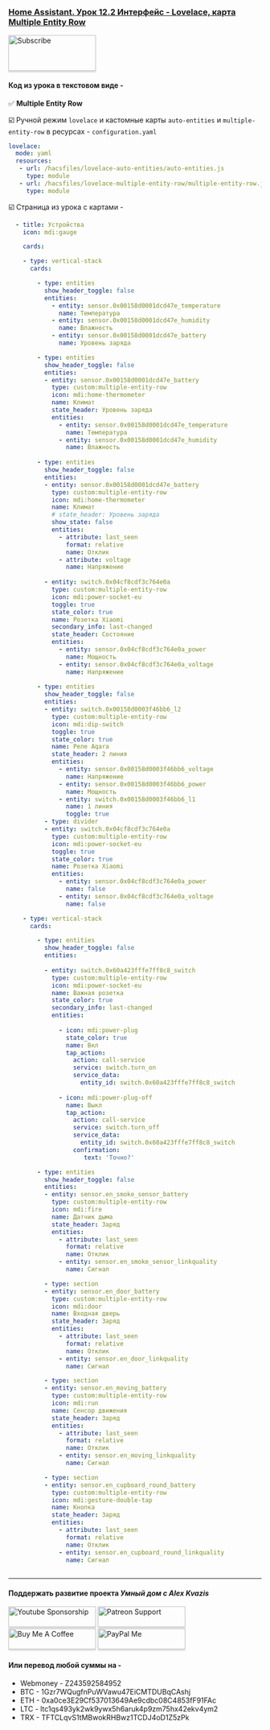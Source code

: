 ### [Home Assistant. Урок 12.2 Интерфейс - Lovelace, карта Multiple Entity Row](https://youtu.be/m8WkJv7M9CY)

<a href="https://www.youtube.com/channel/UCcq9onYHbs6go3kDpfBoqhg?sub_confirmation=1" target="_blank"><img src="https://raw.githubusercontent.com/kvazis/training/master/lessons/img/subscribe.png" alt="Subscribe" style="height: 71px !important;width: 174px !important;box-shadow: 0px 3px 2px 0px rgba(190, 190, 190, 0.5) !important;-webkit-box-shadow: 0px 3px 2px 0px rgba(190, 190, 190, 0.5) !important;" ></a>


####  Код из урока в текстовом виде - 

:white_check_mark: **Multiple Entity Row**    

:ballot_box_with_check: Ручной режим `lovelace` и кастомные карты `auto-entities` и `multiple-entity-row` в ресурсах - `configuration.yaml`

```yaml
lovelace:
  mode: yaml
  resources:
   - url: /hacsfiles/lovelace-auto-entities/auto-entities.js
     type: module  
   - url: /hacsfiles/lovelace-multiple-entity-row/multiple-entity-row.js
     type: module 
```

:ballot_box_with_check: Страница из урока с картами - 

```yaml
  - title: Устройства
    icon: mdi:gauge

    cards:

    - type: vertical-stack
      cards: 

        - type: entities
          show_header_toggle: false
          entities:
            - entity: sensor.0x00158d0001dcd47e_temperature
              name: Температура   
            - entity: sensor.0x00158d0001dcd47e_humidity
              name: Влажность
            - entity: sensor.0x00158d0001dcd47e_battery
              name: Уровень заряда             

        - type: entities
          show_header_toggle: false
          entities:
          - entity: sensor.0x00158d0001dcd47e_battery
            type: custom:multiple-entity-row
            icon: mdi:home-thermometer
            name: Климат
            state_header: Уровень заряда
            entities:
              - entity: sensor.0x00158d0001dcd47e_temperature
                name: Температура            
              - entity: sensor.0x00158d0001dcd47e_humidity
                name: Влажность            
            
        - type: entities
          show_header_toggle: false
          entities:
          - entity: sensor.0x00158d0001dcd47e_battery
            type: custom:multiple-entity-row
            icon: mdi:home-thermometer
            name: Климат
            # state_header: Уровень заряда
            show_state: false
            entities:
              - attribute: last_seen
                format: relative
                name: Отклик            
              - attribute: voltage
                name: Напряжение             
            
          - entity: switch.0x04cf8cdf3c764e0a
            type: custom:multiple-entity-row
            icon: mdi:power-socket-eu
            toggle: true
            state_color: true
            name: Розетка Xiaomi
            secondary_info: last-changed
            state_header: Состояние          
            entities:
              - entity: sensor.0x04cf8cdf3c764e0a_power
                name: Мощность           
              - entity: sensor.0x04cf8cdf3c764e0a_voltage
                name: Напряжение             
            
        - type: entities
          show_header_toggle: false
          entities:
          - entity: switch.0x00158d0003f46bb6_l2
            type: custom:multiple-entity-row
            icon: mdi:dip-switch
            toggle: true
            state_color: true
            name: Реле Aqara
            state_header: 2 линия
            entities:
              - entity: sensor.0x00158d0003f46bb6_voltage
                name: Напряжение
              - entity: sensor.0x00158d0003f46bb6_power
                name: Мощность
              - entity: switch.0x00158d0003f46bb6_l1
                name: 1 линия
                toggle: true            
          - type: divider 
          - entity: switch.0x04cf8cdf3c764e0a
            type: custom:multiple-entity-row
            icon: mdi:power-socket-eu
            toggle: true
            state_color: true
            name: Розетка Xiaomi
            entities:
              - entity: sensor.0x04cf8cdf3c764e0a_power
                name: false           
              - entity: sensor.0x04cf8cdf3c764e0a_voltage
                name: false            

    - type: vertical-stack
      cards: 

        - type: entities
          show_header_toggle: false
          entities:
          
          - entity: switch.0x60a423fffe7ff8c8_switch
            type: custom:multiple-entity-row
            icon: mdi:power-socket-eu
            name: Важная розетка
            state_color: true
            secondary_info: last-changed
            entities:
              
              - icon: mdi:power-plug
                state_color: true
                name: Вкл
                tap_action:
                  action: call-service
                  service: switch.turn_on
                  service_data:
                    entity_id: switch.0x60a423fffe7ff8c8_switch
              
              - icon: mdi:power-plug-off
                name: Выкл
                tap_action:
                  action: call-service
                  service: switch.turn_off
                  service_data:
                    entity_id: switch.0x60a423fffe7ff8c8_switch
                  confirmation:
                     text: 'Точно?'

        - type: entities
          show_header_toggle: false
          entities:
          - entity: sensor.en_smoke_sensor_battery
            type: custom:multiple-entity-row
            icon: mdi:fire
            name: Датчик дыма
            state_header: Заряд
            entities:
              - attribute: last_seen
                format: relative
                name: Отклик
              - entity: sensor.en_smoke_sensor_linkquality
                name: Сигнал

          - type: section
          - entity: sensor.en_door_battery
            type: custom:multiple-entity-row
            icon: mdi:door
            name: Входная дверь
            state_header: Заряд
            entities:
              - attribute: last_seen
                format: relative
                name: Отклик
              - entity: sensor.en_door_linkquality
                name: Сигнал

          - type: section
          - entity: sensor.en_moving_battery
            type: custom:multiple-entity-row
            icon: mdi:run
            name: Сенсор движения
            state_header: Заряд
            entities:
              - attribute: last_seen
                format: relative
                name: Отклик
              - entity: sensor.en_moving_linkquality
                name: Сигнал

          - type: section
          - entity: sensor.en_cupboard_round_battery
            type: custom:multiple-entity-row
            icon: mdi:gesture-double-tap
            name: Кнопка
            state_header: Заряд
            entities:
              - attribute: last_seen
                format: relative
                name: Отклик
              - entity: sensor.en_cupboard_round_linkquality
                name: Сигнал
                   
```

____
#### Поддержать развитие проекта *Умный дом с Alex Kvazis*    
<a href="https://www.youtube.com/channel/UCcq9onYHbs6go3kDpfBoqhg/join" target="_blank"><img src="https://raw.githubusercontent.com/kvazis/training/master/lessons/img/youtube.png" alt="Youtube Sponsorship" style="height: 41px !important;width: 174px !important;box-shadow: 0px 3px 2px 0px rgba(190, 190, 190, 0.5) !important;-webkit-box-shadow: 0px 3px 2px 0px rgba(190, 190, 190, 0.5) !important;" ></a>
<a href="https://www.patreon.com/alex_kvazis" target="_blank"><img src="https://raw.githubusercontent.com/kvazis/training/master/lessons/img/patreon-button.png" alt="Patreon Support" style="height: 41px !important;width: 174px !important;box-shadow: 0px 3px 2px 0px rgba(190, 190, 190, 0.5) !important;-webkit-box-shadow: 0px 3px 2px 0px rgba(190, 190, 190, 0.5) !important;" ></a>
<a href="https://www.buymeacoffee.com/greatkvazis" target="_blank"><img src="https://raw.githubusercontent.com/kvazis/training/master/lessons/img/buymeacoffee.png" alt="Buy Me A Coffee" style="height: 41px !important;width: 174px !important;box-shadow: 0px 3px 2px 0px rgba(190, 190, 190, 0.5) !important;-webkit-box-shadow: 0px 3px 2px 0px rgba(190, 190, 190, 0.5) !important;" ></a>
<a href="https://www.paypal.com/paypalme/greatkvazis" target="_blank"><img src="https://raw.githubusercontent.com/kvazis/training/master/lessons/img/paypal.png" alt="PayPal Me" style="height: 41px !important;width: 174px !important;box-shadow: 0px 3px 2px 0px rgba(190, 190, 190, 0.5) !important;-webkit-box-shadow: 0px 3px 2px 0px rgba(190, 190, 190, 0.5) !important;" ></a>

#### Или перевод любой суммы на -     
* Webmoney - Z243592584952
* BTC - 1Gzr7WQugfnPuWVawu47EiCMTDUBqCAshj
* ETH - 0xa0ce3E29Cf537013649Ae9cdbc08C4853fF91FAc
* LTC - ltc1qs493yk2wk9ywx5h6aruk4p9zm75hx42ekv4ym2
* TRX - TFTCLqvS1tMBwokRHBwz1TCDJ4oD1Z5zPk
